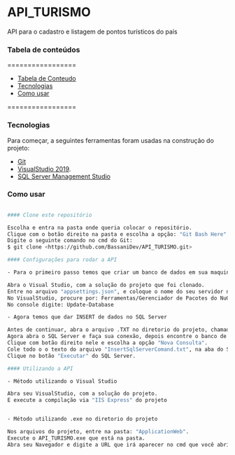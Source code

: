 # API_TURISMO

API para o cadastro e listagem de pontos turísticos do país

### Tabela de conteúdos
=================
<!--ts-->
   * [Tabela de Conteudo](#tabela-de-conteudo)
   * [Tecnologias](#tecnologias)
   * [Como usar](#como-usar)
  <!--te-->
=================
   
###  Tecnologias

Para começar, a seguintes ferramentas foram usadas na construção do projeto:
- [Git](https://git-scm.com)
- [VisualStudio 2019](https://visualstudio.microsoft.com).
- [SQL Server Management Studio](https://www.microsoft.com/pt-br/sql-server/)

###  Como usar
```bash

#### Clone este repositório

Escolha e entra na pasta onde queria colocar o repositório.
Clique com o botão direito na pasta e escolha a opção: "Git Bash Here"
Digite o seguinte comando no cmd do Git:
$ git clone <https://github.com/BassaniDev/API_TURISMO.git>

#### Configurações para rodar a API

- Para o primeiro passo temos que criar um banco de dados em sua maquina

Abra o Visual Studio, com a solução do projeto que foi clonado.
Entre no arquivo "appsettings.json", e coloque o nome do seu servidor no lugar de "Bassani".
No VisualStudio, procure por: Ferramentas/Gerenciador de Pacotes do NuGet/Console de Gerenciador de Pacotes
No console digite: Update-Database

- Agora temos que dar INSERT de dados no SQL Server

Antes de continuar, abra o arquivo .TXT no diretorio do projeto, chamado de "InsertSqlServerComand.txt".
Agora abra o SQL Server e faça sua conexão, depois encontre o banco de dados que foi criado com o nome: "API_TURISMO".
Clique com botão direito nele e escolha a opção "Nova Consulta".
Cole todo o o texto do arquivo "InsertSqlServerComand.txt", na aba do SLQ Server "Nova Consulta" que você acabou de abrir.
Clique no botão "Executar" do SQL Server.

#### Utilizando a API

- Método utilizando o Visual Studio

Abra seu VisualStudio, com a solução do projeto.
E execute a compilação via "IIS Express" do projeto


- Método utilizando .exe no diretorio do projeto

Nos arquivos do projeto, entre na pasta: "ApplicationWeb".
Execute o API_TURISMO.exe que está na pasta.
Abra seu Navegador e digite a URL que irá aparecer no cmd que você abriu.
